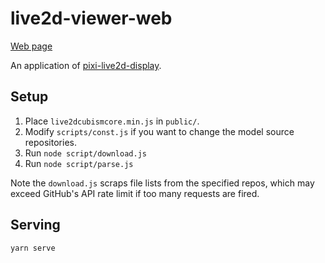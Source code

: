 # live2d-viewer-web

[Web page](https://guansss.github.io/live2d-viewer-web/)

An application of [pixi-live2d-display](https://github.com/guansss/pixi-live2d-display).

## Setup

1. Place `live2dcubismcore.min.js` in `public/`.
2. Modify `scripts/const.js` if you want to change the model source repositories.
3. Run `node script/download.js`
4. Run `node script/parse.js`

Note the `download.js` scraps file lists from the specified repos, which may exceed GitHub's API rate limit if too many requests are fired.

## Serving

```sh
yarn serve
```
